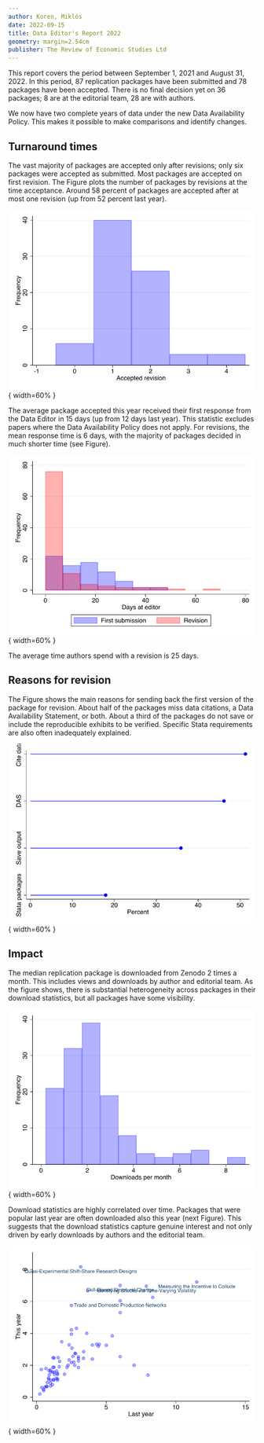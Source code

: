```yaml
---
author: Koren, Miklós
date: 2022-09-15
title: Data Editor's Report 2022
geometry: margin=2.54cm
publisher: The Review of Economic Studies Ltd
---
```


This report covers the period between September 1, 2021 and August 31, 2022. In this period, 87 replication packages have been submitted and 78 packages have been accepted. There is no final decision yet on 36 packages; 8 are at the editorial team, 28 are with authors.

We now have two complete years of data under the new Data Availability Policy. This makes it possible to make comparisons and identify changes. 

## Turnaround times

The vast majority of packages are accepted only after revisions; only six packages were accepted as submitted. Most packages are accepted on first revision. The Figure plots the number of packages by revisions at the time acceptance. Around 58 percent of packages are accepted after at most one revision (up from 52 percent last year).

![Number of revisions at time of acceptance](revision.png){ width=60% }

The average package accepted this year received their first response from the Data Editor in 15 days (up from 12 days last year). This statistic excludes papers where the Data Availability Policy does not apply. For revisions, the mean response time is 6 days, with the majority of packages decided in much shorter time (see Figure).

![Time at editorial team for accepted packages](time_at_editor.png){ width=60% }

The average time authors spend with a revision is 25 days.

## Reasons for revision

The Figure shows the main reasons for sending back the first version of the package for revision. About half of the packages miss data citations, a Data Availability Statement, or both. About a third of the packages do not save or include the reproducible exhibits to be verified. Specific Stata requirements are also often inadequately explained. 

![Main reasons for revision](main_issues.png){ width=60% }

## Impact

The median replication package is downloaded from Zenodo 2 times a month. This includes views and downloads by author and editorial team. As the figure shows, there is substantial heterogeneity across packages in their download statistics, but all packages have some visibility.

![Unique downloads of packages from Zenodo](downloads_histogram.png){ width=60% }

Download statistics are highly correlated over time. Packages that were popular last year are often downloaded also this year (next Figure). This suggests that the download statistics capture genuine interest and not only driven by early downloads by authors and the editorial team.

![Downloads are highly correlated over time](downloads.png){ width=60% }

